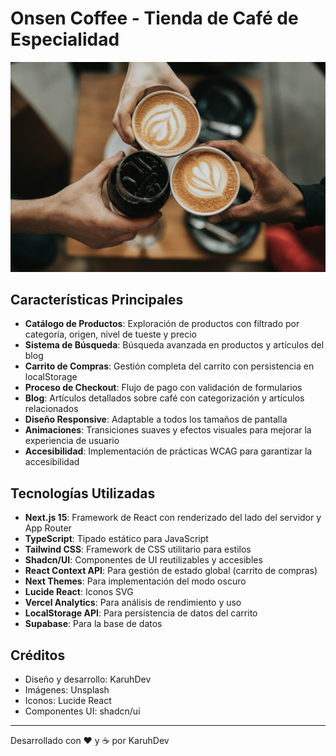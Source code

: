 # Onsen Coffee - Tienda de Café de Especialidad

![Onsen Coffee](public/images/hero-coffee1.png)

## Características Principales

- **Catálogo de Productos**: Exploración de productos con filtrado por categoría, origen, nivel de tueste y precio
- **Sistema de Búsqueda**: Búsqueda avanzada en productos y artículos del blog
- **Carrito de Compras**: Gestión completa del carrito con persistencia en localStorage
- **Proceso de Checkout**: Flujo de pago con validación de formularios
- **Blog**: Artículos detallados sobre café con categorización y artículos relacionados
- **Diseño Responsive**: Adaptable a todos los tamaños de pantalla
- **Animaciones**: Transiciones suaves y efectos visuales para mejorar la experiencia de usuario
- **Accesibilidad**: Implementación de prácticas WCAG para garantizar la accesibilidad

## Tecnologías Utilizadas

- **Next.js 15**: Framework de React con renderizado del lado del servidor y App Router
- **TypeScript**: Tipado estático para JavaScript
- **Tailwind CSS**: Framework de CSS utilitario para estilos
- **Shadcn/UI**: Componentes de UI reutilizables y accesibles
- **React Context API**: Para gestión de estado global (carrito de compras)
- **Next Themes**: Para implementación del modo oscuro
- **Lucide React**: Iconos SVG
- **Vercel Analytics**: Para análisis de rendimiento y uso
- **LocalStorage API**: Para persistencia de datos del carrito
- **Supabase**: Para la base de datos

## Créditos

- Diseño y desarrollo: KaruhDev
- Imágenes: Unsplash
- Iconos: Lucide React
- Componentes UI: shadcn/ui
---

Desarrollado con ❤️ y ☕ por KaruhDev
